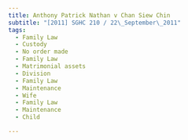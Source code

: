 ```yaml
---
title: Anthony Patrick Nathan v Chan Siew Chin
subtitle: "[2011] SGHC 210 / 22\_September\_2011"
tags:
  - Family Law
  - Custody
  - No order made
  - Family Law
  - Matrimonial assets
  - Division
  - Family Law
  - Maintenance
  - Wife
  - Family Law
  - Maintenance
  - Child

---
```


